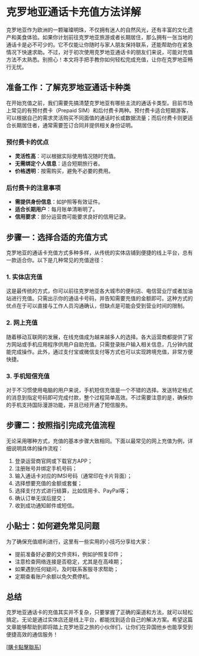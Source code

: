 # 克罗地亚通话卡充值方法详解

克罗地亚作为欧洲的一颗璀璨明珠，不仅拥有迷人的自然风光，还有丰富的文化遗产和美食体验。如果你计划前往克罗地亚旅游或者长期居住，那么拥有一张当地的通话卡是必不可少的。它不仅能让你随时与家人朋友保持联系，还能帮助你在紧急情况下快速求助。不过，对于初次使用克罗地亚通话卡的朋友们来说，可能对充值方法不太熟悉。别担心！本文将手把手教你如何轻松完成充值，让你在克罗地亚畅行无忧。

## 准备工作：了解克罗地亚通话卡种类

在开始充值之前，我们需要先搞清楚克罗地亚有哪些主流的通话卡类型。目前市场上常见的有预付费卡（Prepaid SIM）和后付费卡两种。预付费卡适合短期游客，可以根据自己的需求灵活购买不同面值的通话时长或数据流量；而后付费卡则更适合长期居住者，通常需要签订合同并提供相关身份证明。

### 预付费卡的优点
- **灵活性高**：可以根据实际使用情况随时充值。
- **无需绑定个人信息**：适合短期旅行者。
- **价格透明**：按需购买，避免不必要的费用。

### 后付费卡的注意事项
- **需提供身份信息**：如护照等有效证件。
- **适合长期用户**：每月账单清晰明了。
- **信用要求**：部分运营商可能要求良好的信用记录。

## 步骤一：选择合适的充值方式

克罗地亚的通话卡充值方式多种多样，从传统的实体店铺到便捷的线上平台，总有一款适合你。以下是几种常见的充值途径：

### 1. 实体店充值
这是最传统的方式，你可以前往克罗地亚各大城市的便利店、电信营业厅或者加油站进行充值。只需出示你的通话卡号码，并告知需要充值的金额即可。这种方式的优点在于可以直接与工作人员沟通确认，但缺点是可能会受到营业时间的限制。

### 2. 网上充值
随着移动互联网的发展，在线充值成为越来越多人的选择。各大运营商都提供了官方网站或手机应用程序供用户自助充值。只需登录账户输入相关信息，几分钟内就能完成操作。此外，通过支付宝或微信支付等方式也可以实现跨境充值，非常方便快捷。

### 3. 手机短信充值
对于不习惯使用电脑的用户来说，手机短信充值是一个不错的选择。发送特定格式的消息到指定号码即可完成付款，整个过程简单高效。不过需要注意的是，确保你的手机支持国际漫游功能，并且已经开通了短信服务。

## 步骤二：按照指引完成充值流程

无论采用哪种方式，充值的基本步骤大致相同。下面以最常见的网上充值为例，详细说明具体的操作流程：

1. 登录运营商官网或下载官方APP；
2. 注册账号并绑定手机号码；
3. 输入通话卡对应的IMSI号码（通常印在卡片背面）；
4. 选择想要充值的金额或套餐；
5. 选择支付方式进行结算，比如信用卡、PayPal等；
6. 确认订单无误后提交；
7. 收到成功通知邮件或短信。

## 小贴士：如何避免常见问题

为了确保充值顺利进行，这里有一些实用的小技巧分享给大家：
- 提前准备好必要的文件资料，例如护照复印件；
- 注意检查网络连接是否稳定，尤其是在高峰期；
- 如果遇到任何疑问，及时联系客服寻求帮助；
- 定期查看账户余额以免欠费停机。

## 总结

克罗地亚通话卡的充值其实并不复杂，只要掌握了正确的渠道和方法，就可以轻松搞定。无论是通过实体店还是线上平台，都能找到适合自己的解决方案。希望这篇文章能够帮助到即将踏上克罗地亚之旅的小伙伴们，让你们在异国他乡也能享受到便捷高效的通信服务！

[[購卡點擊聯系](https://t.me/s/esim1088)]